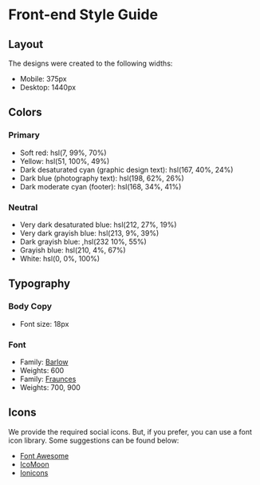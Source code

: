 # Front-end Style Guide

## Layout

The designs were created to the following widths:

- Mobile: 375px
- Desktop: 1440px

## Colors

### Primary

- Soft red: hsl(7, 99%, 70%)
- Yellow: hsl(51, 100%, 49%)
- Dark desaturated cyan (graphic design text): hsl(167, 40%, 24%)
- Dark blue (photography text): hsl(198, 62%, 26%)
- Dark moderate cyan (footer): hsl(168, 34%, 41%)

### Neutral

- Very dark desaturated blue: hsl(212, 27%, 19%)
- Very dark grayish blue: hsl(213, 9%, 39%)
- Dark grayish blue: ,hsl(232 10%, 55%)
- Grayish blue: hsl(210, 4%, 67%)
- White: hsl(0, 0%, 100%)

## Typography

### Body Copy

- Font size: 18px

### Font

- Family: [Barlow](https://fonts.google.com/specimen/Barlow)
- Weights: 600
- Family: [Fraunces](https://fonts.google.com/specimen/Fraunces)
- Weights: 700, 900

## Icons

We provide the required social icons. But, if you prefer, you can use a font icon library. Some suggestions can be found below:

- [Font Awesome](https://fontawesome.com)
- [IcoMoon](https://icomoon.io)
- [Ionicons](https://ionicons.com)
